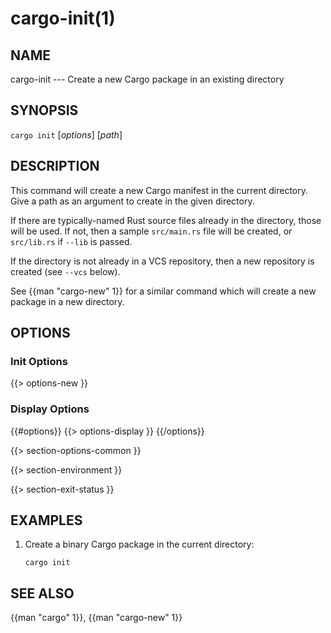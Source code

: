 # cargo-init(1)

## NAME

cargo-init --- Create a new Cargo package in an existing directory

## SYNOPSIS

`cargo init` [_options_] [_path_]

## DESCRIPTION

This command will create a new Cargo manifest in the current directory. Give a
path as an argument to create in the given directory.

If there are typically-named Rust source files already in the directory, those
will be used. If not, then a sample `src/main.rs` file will be created, or
`src/lib.rs` if `--lib` is passed.

If the directory is not already in a VCS repository, then a new repository
is created (see `--vcs` below).

See {{man "cargo-new" 1}} for a similar command which will create a new package in
a new directory.

## OPTIONS

### Init Options

{{> options-new }}

### Display Options

{{#options}}
{{> options-display }}
{{/options}}

{{> section-options-common }}

{{> section-environment }}

{{> section-exit-status }}

## EXAMPLES

1. Create a binary Cargo package in the current directory:

       cargo init

## SEE ALSO
{{man "cargo" 1}}, {{man "cargo-new" 1}}
